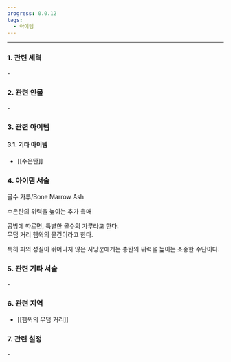 ```yaml
---
progress: 0.0.12
tags:
  - 아이템
---
```

---
### 1. 관련 세력 
\-

### 2. 관련 인물
\-

### 3. 관련 아이템
#### 3.1. 기타 아이템
- [[수은탄]]


### 4. 아이템 서술
골수 가루/Bone Marrow Ash

수은탄의 위력을 높이는 추가 촉매  
  
공방에 따르면, 특별한 골수의 가루라고 한다.  
무덤 거리 헴윅의 물건이라고 한다.  
  
특히 피의 성질이 뛰어나지 않은 사냥꾼에게는 총탄의 위력을 높이는 소중한 수단이다.

### 5. 관련 기타 서술
\-

### 6. 관련 지역
-  [[헴윅의 무덤 거리]]

### 7. 관련 설정
\-